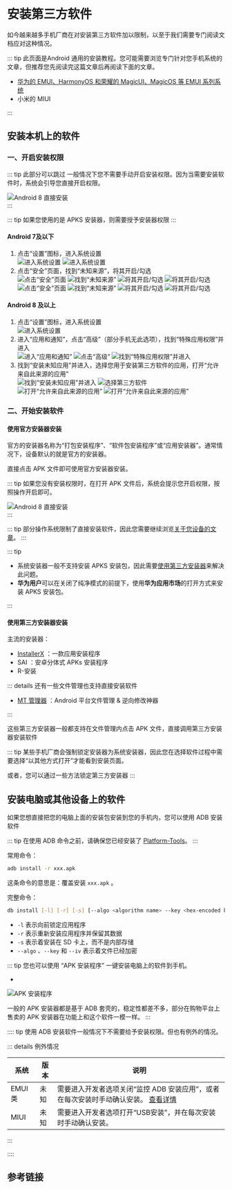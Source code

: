 # 安装第三方软件

如今越来越多手机厂商在对安装第三方软件加以限制，以至于我们需要专门阅读文档应对这种情况。

::: tip
此页面是Android 通用的安装教程。您可能需要浏览专门针对您手机系统的文章，但推荐您先阅读完这篇文章后再阅读下面的文章。

* [华为的 EMUI、HarmonyOS 和荣耀的 MagicUI、MagicOS 等 EMUI 系列系统](./emui.md)
* 小米的 MIUI

:::

## 安装本机上的软件

### 一、开启安装权限

::: tip 此部分可以跳过
一般情况下您不需要手动开启安装权限。因为当需要安装软件时，系统会引导您直接开启权限。
<div class="screenshotList">
<img src="./images/android8/direct.png" alt="Android 8 直接安装" title="Android 8 直接安装"/>
</div>
:::

::: tip
如果您使用的是 APKS 安装器，则需要授予安装器权限
:::

#### Android 7及以下

1. 点击“设置”图标，进入系统设置
    <div class="screenshotList">
    <img src="./images/android4/step1.png" alt="进入系统设置" title="进入系统设置"/>
    <img src="./images/android7/step1.png" alt="进入系统设置" title="进入系统设置"/>
    </div>
2. 点击“安全”页面，找到“未知来源”，将其开启/勾选
    <div class="screenshotList">
    <img src="./images/android4/step2.1.png" alt="点击“安全”页面" title="点击“安全”页面"/>
    <img src="./images/android4/step2.2.png" alt="找到“未知来源”" title="找到“未知来源”"/>
    <img src="./images/android4/step2.3.png" alt="将其开启/勾选" title="将其开启/勾选"/>
    <img src="./images/android4/step2.4.png" alt="将其开启/勾选" title="将其开启/勾选"/>
    </div>
    <div class="screenshotList">
    <img src="./images/android7/step2.1.png" alt="点击“安全”页面" title="点击“安全”页面"/>
    <img src="./images/android7/step2.2.png" alt="找到“未知来源”" title="找到“未知来源”"/>
    <img src="./images/android7/step2.3.png" alt="将其开启/勾选" title="将其开启/勾选"/>
    <img src="./images/android7/step2.4.png" alt="将其开启/勾选" title="将其开启/勾选"/>
    </div>

#### Android 8 及以上

1. 点击“设置”图标，进入系统设置
    <div class="screenshotList">
    <img src="./images/android8/step1.png" alt="进入系统设置" title="进入系统设置"/>
    </div>
2. 进入“应用和通知”，点击“高级”（部分手机无此选项），找到“特殊应用权限”并进入
    <div class="screenshotList">
    <img src="./images/android8/step2.1.png" alt="进入“应用和通知”" title="进入“应用和通知”"/>
    <img src="./images/android8/step2.2.png" alt="点击“高级”" title="点击“高级”"/>
    <img src="./images/android8/step2.3.png" alt="找到“特殊应用权限”并进入" title="找到“特殊应用权限”并进入"/>
    </div>
3. 找到“安装未知应用”并进入，选择您用于安装第三方软件的应用，打开“允许来自此来源的应用”
    <div class="screenshotList">
    <img src="./images/android8/step3.1.png" alt="找到“安装未知应用”并进入" title="找到“安装未知应用”并进入"/>
    <img src="./images/android8/step3.2.png" alt="选择第三方软件" title="选择第三方软件"/>
    <img src="./images/android8/step3.3.png" alt="打开“允许来自此来源的应用”" title="打开“允许来自此来源的应用”"/>
    <img src="./images/android8/step3.4.png" alt="打开“允许来自此来源的应用”" title="打开“允许来自此来源的应用”"/>
    </div>

### 二、开始安装软件

#### 使用官方安装器安装

官方的安装器名称为“打包安装程序”、“软件包安装程序”或“应用安装器”。通常情况下，设备默认的就是官方的安装器。

直接点击 APK 文件即可使用官方安装器安装。

::: tip
如果您没有安装权限时，在打开 APK 文件后，系统会提示您开启权限，按照操作开启即可。
<div class="screenshotList">
<img src="./images/android8/direct.png" alt="Android 8 直接安装" title="Android 8 直接安装"/>
</div>
:::

::: tip
部分操作系统限制了直接安装软件，因此您需要继续浏览[关于您设备的文章](#安装第三方软件)。
:::

::: tip

* 系统安装器一般不支持安装 APKS 安装包，因此需要[使用第三方安装器](#使用第三方安装器安装)来解决此问题。
* **华为用户**可以在关闭了纯净模式的前提下，使用**华为应用市场**的打开方式来安装 APKS 安装包。

:::

#### 使用第三方安装器安装

主流的安装器：

* [InstallerX](https://github.com/iamr0s/InstallerX) <Badge type="tip" text="支持 APKS" /> <Badge type="tip" text="开源：GPL-3.0" />：一款应用安装程序
* SAI <Badge type="tip" text="支持 APKS" /> <Badge type="tip" text="开源：GPL-3.0" />：安卓分体式 APKs 安装程序
* R-安装

::: details 还有一些文件管理也支持直接安装软件

* [MT 管理器](https://mt2.cn/) <Badge type="tip" text="支持 APKS" />：Android 平台文件管理 & 逆向修改神器

:::

这些第三方安装器一般都支持在文件管理内点击 APK 文件，直接调用第三方安装器安装软件

::: tip
某些手机厂商会强制锁定安装器为系统安装器，因此您在选择软件过程中需要选择“以其他方式打开”才能看到安装页面。

或者，您可以通过一些方法锁定第三方安装器
:::

## 安装电脑或其他设备上的软件

如果您想直接把您的电脑上面的安装包安装到您的手机内，您可以使用 ADB 安装软件

::: tip
在使用 ADB 命令之前，请确保您已经安装了 [Platform-Tools](/tools/platform-tools.md)。
:::

常用命令：

```bash
adb install -r xxx.apk
```

这条命令的意思是：覆盖安装 `xxx.apk` 。

完整命令：

```bash
db install [-l] [-r] [-s] [--algo <algorithm name> --key <hex-encoded key> --iv <hex-encoded iv>] <file>
```

* `-l` 表示向前锁定应用程序
* `-r` 表示重新安装应用程序并保留其数据
* `-s` 表示着安装在 SD 卡上，而不是内部存储
* `--algo` 、`--key` 和 `--iv` 表示着文件已经加密

::: tip
您也可以使用 “APK 安装程序” 一键安装电脑上的软件到手机。

* <ToolInfo name="APK 安装程序-PC" />

![APK 安装程序](./images/softwares/apk_installer.png)

一般的 APK 安装器都是基于 ADB 套壳的，稳定性都差不多，部分在购物平台上售卖的 APK 安装器在功能上和这个软件一模一样。
:::

:::: tip
使用 ADB 安装软件一般情况下不需要给予安装权限。但也有例外的情况。

::: details 例外情况

| 系统    | 版本 | 说明                                                                                                                   |
| ------- | ---- | ---------------------------------------------------------------------------------------------------------------------- |
| EMUI 类 | 未知 | 需要进入开发者选项关闭“监控 ADB 安装应用”，或者在每次安装时手动确认安装。 [查看详情](./emui.md#关闭-监控-adb-安装应用) |
| MIUI    | 未知 | 需要进入开发者选项打开“USB安装”，并在每次安装时手动确认安装。                                                          |

:::

::::

## 参考链接
